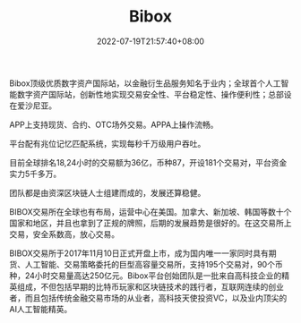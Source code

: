 ﻿---
weight: 
title: "Bibox"
description: "Bibox顶级优质数字资产国际站，以金融衍生品服务知名于业内；全球首个人工智能数字资产国际站，创新性地实现交易安全性、平台稳定性、操作便利性；总部设在爱沙尼亚。"
date: 2022-07-19T21:57:40+08:00
lastmod: 2022-07-19T16:45:40+08:00
draft: false
authors: ["qianxun"]
featuredImage: "bibox.webp"
link: "https://1234btc.com/qk/bibox.html"
tags: ["交易所","Bibox"]
categories: ["navigation"]
navigation: ["交易所"]
lightgallery: true
toc: true
pinned: false
recommend: false
recommend1: false
---
Bibox顶级优质数字资产国际站，以金融衍生品服务知名于业内；全球首个人工智能数字资产国际站，创新性地实现交易安全性、平台稳定性、操作便利性；总部设在爱沙尼亚。

APP上支持现货、合约、OTC场外交易。APPA上操作流畅。

平台配有兆位记忆匹配系统，实现每秒千万级用户吞吐。

目前全球排名18,24小时的交易额为36亿，币种87，开设181个交易对，平台资金实力5千多万。

团队都是由资深区块链人士组建而成的，发展还算稳健。

BIBOX交易所在全球也有布局，运营中心在美国。加拿大、新加坡、韩国等数十个国家和地区，并且也拿到了正规的牌照，后期的发展趋势是很好的。在这交易所上交易，安全系数高，放心交易。

BIBOX交易所于2017年11月10日正式开盘上市，成为国内唯一一家同时具有期货、人工智能、交易策略委托的巨型高容量交易所，支持195个交易对，90个币种，24小时交易量高达250亿元。Bibox平台创始团队是一批来自高科技企业的精英组成，不但包括早期的比特币玩家和区块链技术的践行者，互联网连续的创业者，而且包括传统金融交易市场的从业者，高科技天使投资VC，以及业内顶尖的AI人工智能精英。

